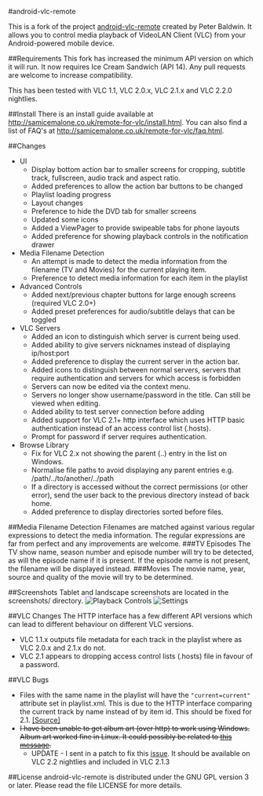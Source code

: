 #android-vlc-remote

This is a fork of the project [android-vlc-remote](https://code.google.com/p/android-vlc-remote/) created by Peter Baldwin. It allows you to control media playback of VideoLAN Client (VLC) from your Android-powered mobile device.

##Requirements
This fork has increased the minimum API version on which it will run. It now requires Ice Cream Sandwich (API 14). Any pull requests are welcome to increase compatibility.

This has been tested with VLC 1.1, VLC 2.0.x, VLC 2.1.x and VLC 2.2.0 nightlies.

##Install
There is an install guide available at http://samicemalone.co.uk/remote-for-vlc/install.html.
You can also find a list of FAQ's at http://samicemalone.co.uk/remote-for-vlc/faq.html.

##Changes

* UI
    * Display bottom action bar to smaller screens for cropping, subtitle track, fullscreen, audio track and aspect ratio.
    * Added preferences to allow the action bar buttons to be changed
    * Playlist loading progress
    * Layout changes
    * Preference to hide the DVD tab for smaller screens
    * Updated some icons
    * Added a ViewPager to provide swipeable tabs for phone layouts
    * Added preference for showing playback controls in the notification drawer
* Media Filename Detection
    * An attempt is made to detect the media information from the filename (TV and Movies) for the current playing item.
    * Preference to detect media information for each item in the playlist
* Advanced Controls
    * Added next/previous chapter buttons for large enough screens (required VLC 2.0+)
    * Added preset preferences for audio/subtitle delays that can be toggled
* VLC Servers
    * Added an icon to distinguish which server is current being used.
    * Added ability to give servers nicknames instead of displaying ip/host:port
    * Added preference to display the current server in the action bar.
    * Added icons to distinguish between normal servers, servers that require authentication and servers for which access is forbidden
    * Servers can now be edited via the context menu.
    * Servers no longer show username/password in the title. Can still be viewed when editing.
    * Added ability to test server connection before adding
    * Added support for VLC 2.1+ http interface which uses HTTP basic authentication instead of an access control list (.hosts).
    * Prompt for password if server requires authentication.
* Browse Library
    * Fix for VLC 2.x not showing the parent (..) entry in the list on Windows.
    * Normalise file paths to avoid displaying any parent entries e.g. /path/../to/another/../path
    * If a directory is accessed without the correct permissions (or other error), send the user back to the previous directory instead of back home.
    * Added preference to display directories sorted before files.

##Media Filename Detection
Filenames are matched against various regular expressions to detect the media information. The regular expressions are far from perfect and any improvements are welcome.
###TV Episodes
The TV show name, season number and episode number will try to be detected, as will the episode name if it is present. If the episode name is not present, the filename will be displayed instead.
###Movies
The movie name, year, source and quality of the movie will try to be determined.

##Screenshots
Tablet and landscape screenshots are located in the screenshots/ directory.
![Playback Controls](https://raw.github.com/samicemalone/android-vlc-remote/master/screenshots/HTC.Desire.ICS.png)
![Settings](https://raw.github.com/samicemalone/android-vlc-remote/master/screenshots/Settings.Galaxy.Nexus.JB.png)

##VLC Changes
The HTTP interface has a few different API versions which can lead to different behaviour on different VLC versions.

* VLC 1.1.x outputs file metadata for each track in the playlist where as VLC 2.0.x and 2.1.x do not.
* VLC 2.1 appears to dropping access control lists (.hosts) file in favour of a password.

##VLC Bugs
* Files with the same name in the playlist will have the `"current=current"` attribute set in playlist.xml. This is due to the HTTP interface comparing the current track by name instead of by item id. This should be fixed for 2.1. [[Source]](http://mailman.videolan.org/pipermail/vlc-commits/2013-April/019895.html)
* ~~I have been unable to get album art (over http) to work using Windows. Album art worked fine in Linux. It could possibly be related to [this message](http://lists.w3.org/Archives/Public/www-archive/2011Oct/0022.html).~~
  * UPDATE - I sent in a patch to fix this [issue](https://trac.videolan.org/vlc/ticket/7607). It should be available on VLC 2.2 nightlies and included in VLC 2.1.3

##License
android-vlc-remote is distributed under the GNU GPL version 3 or later.
Please read the file LICENSE for more details.